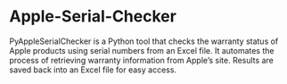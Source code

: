 # Apple-Serial-Checker
PyAppleSerialChecker is a Python tool that checks the warranty status of Apple products using serial numbers from an Excel file. It automates the process of retrieving warranty information from Apple’s site. Results are saved back into an Excel file for easy access.
